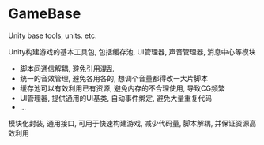 # GameBase
Unity base tools, units. etc.

Unity构建游戏的基本工具包, 包括缓存池, UI管理器, 声音管理器, 消息中心等模块

- 脚本间通信解耦, 避免引用混乱
- 统一的音效管理, 避免各用各的, 想调个音量都得改一大片脚本
- 缓存池可以有效利用已有资源, 避免内存的不合理使用, 导致CG频繁
- UI管理器, 提供通用的UI基类, 自动事件绑定, 避免大量重复代码
- ...

模块化封装, 通用接口, 可用于快速构建游戏, 减少代码量, 脚本解耦, 并保证资源高效利用
